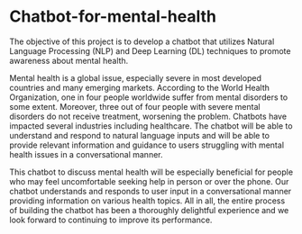 # Chatbot-for-mental-health
The objective of this project is to develop a chatbot that utilizes Natural Language Processing (NLP) and Deep Learning (DL) techniques to promote awareness about mental health.

Mental health is a global issue, especially severe in most developed countries and many emerging markets. According to the World Health Organization, one in four people worldwide suffer from mental disorders to some extent. Moreover, three out of four people with severe mental disorders do not receive treatment, worsening the problem. Chatbots have impacted several industries including healthcare. The chatbot will be able to understand and respond to natural language inputs and will be able to provide relevant information and guidance to users struggling with mental health issues in a conversational manner. 

This chatbot to discuss mental health will be especially beneficial for people who may feel uncomfortable seeking help in person or over the phone. Our chatbot understands and responds to user input in a conversational manner providing information on various health topics. All in all, the entire process of building the chatbot has been a thoroughly delightful experience and we look forward to continuing to improve its performance. 
